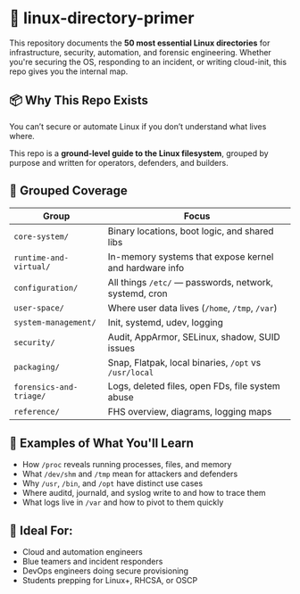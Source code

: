# 🐧 linux-directory-primer

This repository documents the **50 most essential Linux directories** for infrastructure, security, automation, and forensic engineering. Whether you're securing the OS, responding to an incident, or writing cloud-init, this repo gives you the internal map.

## 📦 Why This Repo Exists

You can’t secure or automate Linux if you don’t understand what lives where.

This repo is a **ground-level guide to the Linux filesystem**, grouped by purpose and written for operators, defenders, and builders.

## 📁 Grouped Coverage

| Group | Focus |
|-------|-------|
| `core-system/` | Binary locations, boot logic, and shared libs |
| `runtime-and-virtual/` | In-memory systems that expose kernel and hardware info |
| `configuration/` | All things `/etc/` — passwords, network, systemd, cron |
| `user-space/` | Where user data lives (`/home`, `/tmp`, `/var`) |
| `system-management/` | Init, systemd, udev, logging |
| `security/` | Audit, AppArmor, SELinux, shadow, SUID issues |
| `packaging/` | Snap, Flatpak, local binaries, `/opt` vs `/usr/local` |
| `forensics-and-triage/` | Logs, deleted files, open FDs, file system abuse |
| `reference/` | FHS overview, diagrams, logging maps |

## 🧠 Examples of What You'll Learn

- How `/proc` reveals running processes, files, and memory
- What `/dev/shm` and `/tmp` mean for attackers and defenders
- Why `/usr`, `/bin`, and `/opt` have distinct use cases
- Where auditd, journald, and syslog write to and how to trace them
- What logs live in `/var` and how to pivot to them quickly

## 🔐 Ideal For:

- Cloud and automation engineers
- Blue teamers and incident responders
- DevOps engineers doing secure provisioning
- Students prepping for Linux+, RHCSA, or OSCP
